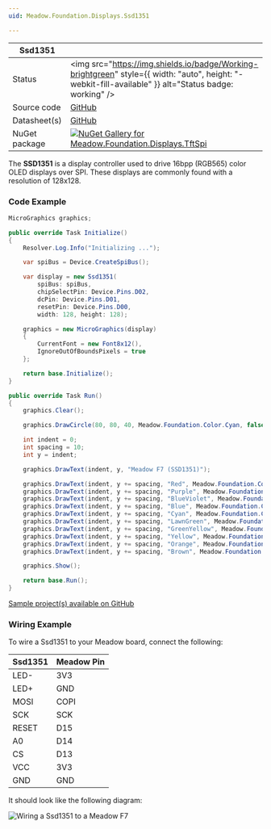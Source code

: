 ```yaml
---
uid: Meadow.Foundation.Displays.Ssd1351

---
```


| Ssd1351 | |
|--------|--------|
| Status | <img src="https://img.shields.io/badge/Working-brightgreen" style={{ width: "auto", height: "-webkit-fill-available" }} alt="Status badge: working" /> |
| Source code | [GitHub](https://github.com/WildernessLabs/Meadow.Foundation/tree/main/Source/Meadow.Foundation.Peripherals/Displays.TftSpi) |
| Datasheet(s) | [GitHub](https://github.com/WildernessLabs/Meadow.Foundation/tree/main/Source/Meadow.Foundation.Peripherals/Displays.TftSpi/Datasheet) |
| NuGet package | <a href="https://www.nuget.org/packages/Meadow.Foundation.Displays.TftSpi/" target="_blank"><img src="https://img.shields.io/nuget/v/Meadow.Foundation.Displays.TftSpi.svg?label=Meadow.Foundation.Displays.TftSpi" alt="NuGet Gallery for Meadow.Foundation.Displays.TftSpi" /></a> |

The **SSD1351** is a display controller used to drive 16bpp (RGB565) color OLED displays over SPI. These displays are commonly found with a resolution of 128x128.

### Code Example

```csharp
MicroGraphics graphics;

public override Task Initialize()
{
    Resolver.Log.Info("Initializing ...");

    var spiBus = Device.CreateSpiBus();

    var display = new Ssd1351(
        spiBus: spiBus,
        chipSelectPin: Device.Pins.D02,
        dcPin: Device.Pins.D01,
        resetPin: Device.Pins.D00,
        width: 128, height: 128);

    graphics = new MicroGraphics(display)
    {
        CurrentFont = new Font8x12(),
        IgnoreOutOfBoundsPixels = true
    };

    return base.Initialize();
}

public override Task Run()
{
    graphics.Clear();

    graphics.DrawCircle(80, 80, 40, Meadow.Foundation.Color.Cyan, false);

    int indent = 0;
    int spacing = 10;
    int y = indent;

    graphics.DrawText(indent, y, "Meadow F7 (SSD1351)");

    graphics.DrawText(indent, y += spacing, "Red", Meadow.Foundation.Color.Red);
    graphics.DrawText(indent, y += spacing, "Purple", Meadow.Foundation.Color.Purple);
    graphics.DrawText(indent, y += spacing, "BlueViolet", Meadow.Foundation.Color.BlueViolet);
    graphics.DrawText(indent, y += spacing, "Blue", Meadow.Foundation.Color.Blue);
    graphics.DrawText(indent, y += spacing, "Cyan", Meadow.Foundation.Color.Cyan);
    graphics.DrawText(indent, y += spacing, "LawnGreen", Meadow.Foundation.Color.LawnGreen);
    graphics.DrawText(indent, y += spacing, "GreenYellow", Meadow.Foundation.Color.GreenYellow);
    graphics.DrawText(indent, y += spacing, "Yellow", Meadow.Foundation.Color.Yellow);
    graphics.DrawText(indent, y += spacing, "Orange", Meadow.Foundation.Color.Orange);
    graphics.DrawText(indent, y += spacing, "Brown", Meadow.Foundation.Color.Brown);

    graphics.Show();

    return base.Run();
}

```

[Sample project(s) available on GitHub](https://github.com/WildernessLabs/Meadow.Foundation/tree/main/Source/Meadow.Foundation.Peripherals/Displays.TftSpi/Samples/Ssd1351_Sample)

### Wiring Example

 To wire a Ssd1351 to your Meadow board, connect the following:

| Ssd1351 | Meadow Pin |
|---------|------------|
| LED-    | 3V3        |
| LED+    | GND        |
| MOSI    | COPI       |
| SCK     | SCK        |
| RESET   | D15        |
| A0      | D14        |
| CS      | D13        |
| VCC     | 3V3        |
| GND     | GND        |

It should look like the following diagram:

![Wiring a Ssd1351 to a Meadow F7](/API_Assets/Meadow.Foundation.Displays.Tft.Ssd1351/Ssd1351_Fritzing.png)
